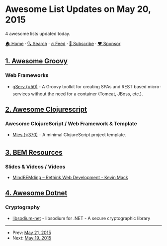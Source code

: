 # Awesome List Updates on May 20, 2015

4 awesome lists updated today.

[🏠 Home](/README.md) · [🔍 Search](https://www.trackawesomelist.com/search/) · [🔥 Feed](https://www.trackawesomelist.com/rss.xml) · [📮 Subscribe](https://trackawesomelist.us17.list-manage.com/subscribe?u=d2f0117aa829c83a63ec63c2f&id=36a103854c) · [❤️  Sponsor](https://github.com/sponsors/theowenyoung)



## [1. Awesome Groovy](/content/kdabir/awesome-groovy/README.md)

### Web Frameworks

*   [gServ (⭐50)](https://github.com/javaConductor/gserv) - A Groovy toolkit for creating SPAs and REST based micro-services without the need for a container (Tomcat, JBoss, etc.).

## [2. Awesome Clojurescript](/content/hantuzun/awesome-clojurescript/README.md)

### Awesome ClojureScript / Web Framework & Template

*   [Mies (⭐370)](https://github.com/swannodette/mies) – A minimal ClojureScript project template.

## [3. BEM Resources](/content/sturobson/BEM-resources/README.md)

### Slides & Videos / Videos

*   [MindBEMding – Rethink Web Development - Kevin Mack](https://www.youtube.com/watch?v=vgg-NsKZaE4)

## [4. Awesome Dotnet](/content/quozd/awesome-dotnet/README.md)

### Cryptography

*   [libsodium-net](https://github.com/adamcaudill/libsodium-net) - libsodium for .NET - A secure cryptographic library

---

- Prev: [May 21, 2015](/content/2015/05/21/README.md)
- Next: [May 19, 2015](/content/2015/05/19/README.md)